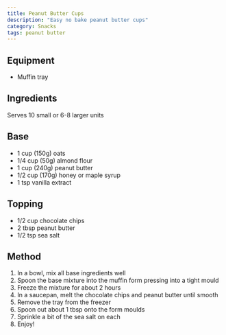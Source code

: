 ```yaml
---
title: Peanut Butter Cups
description: "Easy no bake peanut butter cups"
category: Snacks
tags: peanut butter
---
```


## Equipment

- Muffin tray

## Ingredients

Serves 10 small or 6-8 larger units

## Base

- 1 cup (150g) oats
- 1/4 cup (50g) almond flour
- 1 cup (240g) peanut butter
- 1/2 cup (170g) honey or maple syrup
- 1 tsp vanilla extract

## Topping

- 1/2 cup chocolate chips
- 2 tbsp peanut butter
- 1/2 tsp sea salt

## Method

1. In a bowl, mix all base ingredients well
2. Spoon the base mixture into the muffin form pressing into a tight mould
3. Freeze the mixture for about 2 hours
4. In a saucepan, melt the chocolate chips and peanut butter until smooth
5. Remove the tray from the freezer
6. Spoon out about 1 tbsp onto the form moulds
7. Sprinkle a bit of the sea salt on each
8. Enjoy!
